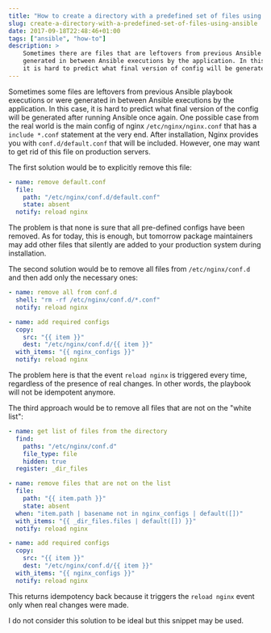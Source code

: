 ```yaml
---
title: "How to create a directory with a predefined set of files using Ansible"
slug: create-a-directory-with-a-predefined-set-of-files-using-ansible
date: 2017-09-18T22:48:46+01:00
tags: ["ansible", "how-to"]
description: >
    Sometimes there are files that are leftovers from previous Ansible playbook executions or were
    generated in between Ansible executions by the application. In this case,
    it is hard to predict what final version of config will be generated after running ansible once again
---
```


Sometimes some files are leftovers from previous Ansible playbook executions or were generated in between Ansible executions by the application. 
In this case, it is hard to predict what final version of the config will be generated after running Ansible once again. 
One possible case from the real world is the main config of nginx `/etc/nginx/nginx.conf` that has a `include *.conf` statement at the very end. 
After installation, Nginx provides you with `conf.d/default.conf` that will be included. 
However, one may want to get rid of this file on production servers.

The first solution would be to explicitly remove this file:


```yaml
- name: remove default.conf
  file:
    path: "/etc/nginx/conf.d/default.conf"
    state: absent
  notify: reload nginx

```

The problem is that none is sure that all pre-defined configs have been removed.
As for today, this is enough, but tomorrow package maintainers may add other files that silently are added to your production system during installation.

The second solution would be to remove all files from `/etc/nginx/conf.d` and then add only the necessary ones:

```yaml
- name: remove all from conf.d
  shell: "rm -rf /etc/nginx/conf.d/*.conf"
  notify: reload nginx

- name: add required configs
  copy:
    src: "{{ item }}"
    dest: "/etc/nginx/conf.d/{{ item }}"
  with_items: "{{ nginx_configs }}"
  notify: reload nginx
```

The problem here is that the event `reload nginx` is triggered every time, regardless of the presence of real changes.
In other words, the playbook will not be idempotent anymore. 

The third approach would be to remove all files that are not on the "white list":

```yaml
- name: get list of files from the directory
  find:
    paths: "/etc/nginx/conf.d"
    file_type: file
    hidden: true
  register: _dir_files

- name: remove files that are not on the list
  file:
    path: "{{ item.path }}"
    state: absent
  when: "item.path | basename not in nginx_configs | default([])"
  with_items: "{{ _dir_files.files | default([]) }}"
  notify: reload nginx

- name: add required configs
  copy:
    src: "{{ item }}"
    dest: "/etc/nginx/conf.d/{{ item }}"
  with_items: "{{ nginx_configs }}"
  notify: reload nginx

```

This returns idempotency back because it triggers the `reload nginx` event only when real changes were made.

I do not consider this solution to be ideal but this snippet may be used.
